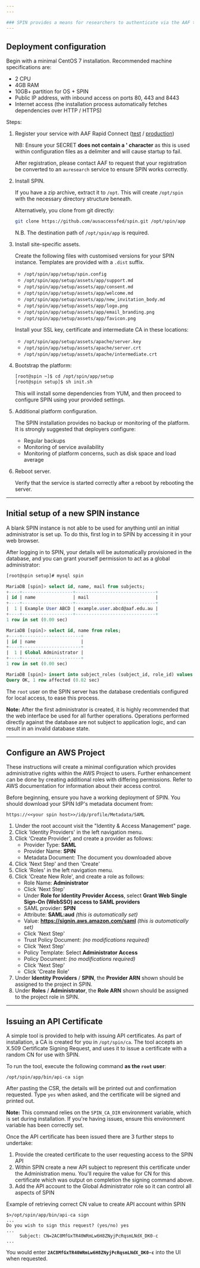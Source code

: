 ```yaml
---
---

### SPIN provides a means for researchers to authenticate via the AAF to access to a project account in Amazon Web Services (AWS).
---
```


## Deployment configuration

Begin with a minimal CentOS 7 installation. Recommended machine specifications
are:

* 2 CPU
* 4GB RAM
* 10GB+ partition for OS + SPIN
* Public IP address, with inbound access on ports 80, 443 and 8443
* Internet access (the installation process automatically fetches dependencies
  over HTTP / HTTPS)

Steps:

1.  Register your service with AAF Rapid Connect
    ([test](https://rapid.test.aaf.edu.au) /
    [production](https://rapid.aaf.edu.au))

    NB: Ensure your SECRET **does not contain a ' character** as this is used within configuration files
    as a delimiter and will cause startup to fail.

    After registration, please contact AAF to request that your registration be
    converted to an `auresearch` service to ensure SPIN works correctly.

2.  Install SPIN.

    If you have a zip archive, extract it to `/opt`. This will create `/opt/spin` with the necessary directory structure beneath.

    Alternatively, you clone from git directly:

    ```bash
    git clone https://github.com/ausaccessfed/spin.git /opt/spin/app
    ```
    N.B. The destination path of `/opt/spin/app` is required.

3.  Install site-specific assets.

    Create the following files with customised versions for your SPIN instance.
    Templates are provided with a `.dist` suffix.
      - `/opt/spin/app/setup/spin.config`
      - `/opt/spin/app/setup/assets/app/support.md`
      - `/opt/spin/app/setup/assets/app/consent.md`
      - `/opt/spin/app/setup/assets/app/welcome.md`
      - `/opt/spin/app/setup/assets/app/new_invitation_body.md`
      - `/opt/spin/app/setup/assets/app/logo.png`
      - `/opt/spin/app/setup/assets/app/email_branding.png`
      - `/opt/spin/app/setup/assets/app/favicon.png`

    Install your SSL key, certificate and intermediate CA in these locations:
      - `/opt/spin/app/setup/assets/apache/server.key`
      - `/opt/spin/app/setup/assets/apache/server.crt`
      - `/opt/spin/app/setup/assets/apache/intermediate.crt`

4.  Bootstrap the platform:

    ```bash
    [root@spin ~]$ cd /opt/spin/app/setup
    [root@spin setup]$ sh init.sh
    ```

    This will install some dependencies from YUM, and then proceed to configure
    SPIN using your provided settings.

5.  Additional platform configuration.

    The SPIN installation provides no backup or monitoring of the platform. It
    is strongly suggested that deployers configure:
    - Regular backups
    - Monitoring of service availability
    - Monitoring of platform concerns, such as disk space and load average

6.  Reboot server.

    Verify that the service is started correctly after a reboot by rebooting the
    server.

[rapid-test]: https://rapid.test.aaf.edu.au
[rapid-prod]: https://rapid.aaf.edu.au

---

## Initial setup of a new SPIN instance

A blank SPIN instance is not able to be used for anything until an initial
administrator is set up. To do this, first log in to SPIN by accessing it in
your web browser.

After logging in to SPIN, your details will be automatically provisioned in the
database, and you can grant yourself permission to act as a global
administrator:

```sql
[root@spin setup]# mysql spin

MariaDB [spin]> select id, name, mail from subjects;
+----+-------------------+------------------------------+
| id | name              | mail                         |
+----+-------------------+------------------------------+
|  1 | Example User ABCD | example.user.abcd@aaf.edu.au |
+----+-------------------+------------------------------+
1 row in set (0.00 sec)

MariaDB [spin]> select id, name from roles;
+----+----------------------+
| id | name                 |
+----+----------------------+
|  1 | Global Administrator |
+----+----------------------+
1 row in set (0.00 sec)

MariaDB [spin]> insert into subject_roles (subject_id, role_id) values (1, 1);
Query OK, 1 row affected (0.02 sec)
```

The `root` user on the SPIN server has the database credentials configured for
local access, to ease this process.

**Note:** After the first administrator is created, it is highly recommended
that the web interface be used for all further operations. Operations performed
directly against the database are not subject to application logic, and can
result in an invalid database state.

---

## Configure an AWS Project

These instructions will create a minimal configuration which provides
administrative rights within the AWS Project to users. Further enhancement can
be done by creating additional roles with differing permissions. Refer to AWS
documentation for information about their access control.

Before beginning, ensure you have a working deployment of SPIN. You should
download your SPIN IdP's metadata document from:

```
https://<<your spin host>>/idp/profile/Metadata/SAML
```

1. Under the root account visit the "Identity & Access Management" page.
2. Click 'Identity Providers' in the left navigation menu.
3. Click 'Create Provider', and create a provider as follows:
    - Provider Type: **SAML**
    - Provider Name: **SPIN**
    - Metadata Document: The document you downloaded above
4. Click 'Next Step' and then 'Create'
5. Click 'Roles' in the left navigation menu.
6. Click 'Create New Role', and create a role as follows:
    - Role Name: **Administrator**
    - Click 'Next Step'
    - Under **Role for Identity Provider Access**, select
        **Grant Web Single Sign-On (WebSSO) access to SAML providers**
    - SAML provider: **SPIN**
    - Attribute: **SAML:aud** *(this is automatically set)*
    - Value: **https://signin.aws.amazon.com/saml**
        *(this is automatically set)*
    - Click 'Next Step'
    - Trust Policy Document: *(no modifications required)*
    - Click 'Next Step'
    - Policy Template: Select **Administrator Access**
    - Policy Document: *(no modifications required)*
    - Click 'Next Step'
    - Click 'Create Role'
7. Under **Identity Providers** / **SPIN**, the **Provider ARN** shown should be
   assigned to the project in SPIN.
8. Under **Roles** / **Administrator**, the **Role ARN** shown should be
   assigned to the project role in SPIN.

---

## Issuing an API Certificate

A simple tool is provided to help with issuing API certificates. As part of
installation, a CA is created for you in `/opt/spin/ca`. The tool accepts an
X.509 Certificate Signing Request, and uses it to issue a certificate with a
random CN for use with SPIN.

To run the tool, execute the following command **as the `root` user**:

```
/opt/spin/app/bin/api-ca sign
```

After pasting the CSR, the details will be printed out and confirmation
requested. Type `yes` when asked, and the certificate will be signed and printed
out.

**Note:** This command relies on the `SPIN_CA_DIR` environment variable, which
is set during installation. If you're having issues, ensure this environment
variable has been correctly set.

Once the API certificate has been issued there are 3 further steps to undertake:

1. Provide the created certificate to the user requesting access to the SPIN API
1. Within SPIN create a new API subject to represent this certificate under the Administration menu.
You'll require the value for CN for this certificate which was output on completion the signing command above.
1. Add the API account to the Global Administrator role so it can control all aspects of SPIN

Example of retrieving correct CN value to create API account within SPIN

```
$>/opt/spin/app/bin/api-ca sign
...
Do you wish to sign this request? (yes/no) yes
...
     Subject: CN=2AC8MfGxTR40WRmLw6H8ZNyjPcRqsmLNdX_DK0-c
...
```
You would enter **`2AC8MfGxTR40WRmLw6H8ZNyjPcRqsmLNdX_DK0-c`** into the UI when requested.
